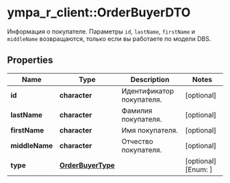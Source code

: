 # ympa_r_client::OrderBuyerDTO

Информация о покупателе.  Параметры `id`, `lastName`, `firstName` и `middleName` возвращаются, только если вы работаете по модели DBS. 

## Properties
Name | Type | Description | Notes
------------ | ------------- | ------------- | -------------
**id** | **character** | Идентификатор покупателя. | [optional] 
**lastName** | **character** | Фамилия покупателя. | [optional] 
**firstName** | **character** | Имя покупателя. | [optional] 
**middleName** | **character** | Отчество покупателя. | [optional] 
**type** | [**OrderBuyerType**](OrderBuyerType.md) |  | [optional] [Enum: ] 


